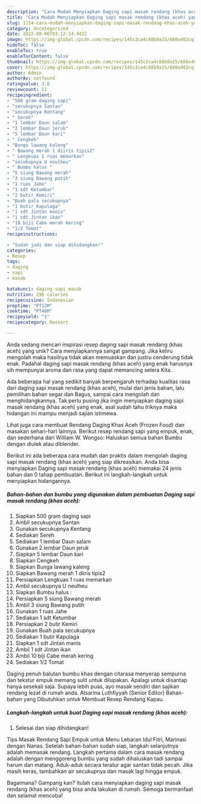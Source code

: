 ```yaml
---
description: "Cara Mudah Menyiapkan Daging sapi masak rendang (khas aceh) yang Enak"
title: "Cara Mudah Menyiapkan Daging sapi masak rendang (khas aceh) yang Enak"
slug: 1114-cara-mudah-menyiapkan-daging-sapi-masak-rendang-khas-aceh-yang-enak
category: Uncategorized
date: 2022-08-06T03:12:14.442Z
image: https://img-global.cpcdn.com/recipes/145c2ca4c88b9a15/680x482cq70/daging-sapi-masak-rendang-khas-aceh-foto-resep-utama.jpg
hideToc: false
enableToc: true
enableTocContent: false
thumbnail: https://img-global.cpcdn.com/recipes/145c2ca4c88b9a15/680x482cq70/daging-sapi-masak-rendang-khas-aceh-foto-resep-utama.jpg
cover: https://img-global.cpcdn.com/recipes/145c2ca4c88b9a15/680x482cq70/daging-sapi-masak-rendang-khas-aceh-foto-resep-utama.jpg
author: Admin
authorAv: notfound
ratingvalue: 3.8
reviewcount: 11
recipeingredient:
- "500 gram daging sapi"
- "secukupnya Santan"
- "secukupnya Kentang"
- " Sereh"
- "1 lembar Daun salam"
- "2 lembar Daun jeruk"
- "5 lembar Daun kari"
- " Cengkeh"
- "Bunga lawang kaleng"
- " Bawang merah 1 diiris tipis2"
- " Lengkuas 1 ruas memarkan"
- "secukupnya U neulheu"
- " Bumbu halus "
- "5 siung Bawang merah"
- "3 siung Bawang putih"
- "1 ruas Jahe"
- "1 sdt Ketumbar"
- "2 butir Kemiri"
- "Buah pala secukupnya"
- "1 butir Kapulaga"
- "1 sdt Jintan manis"
- "1 sdt Jintan ikan"
- "10 biji Cabe merah kering"
- "1/2 Tomat"
recipeinstructions:

- "Sudah jadi dan siap dihidangkan!"
categories:
- Resep
tags:
- daging
- sapi
- masak

katakunci: daging sapi masak 
nutrition: 296 calories
recipecuisine: Indonesian
preptime: "PT12M"
cooktime: "PT46M"
recipeyield: "1"
recipecategory: Dessert

---
```





Anda sedang mencari inspirasi resep daging sapi masak rendang (khas aceh) yang unik? Cara menyiapkannya sangat gampang. Jika keliru mengolah maka hasilnya tidak akan memuaskan dan justru cenderung tidak enak. Padahal daging sapi masak rendang (khas aceh) yang enak harusnya sih mempunyai aroma dan rasa yang dapat memancing selera Kita.





Ada beberapa hal yang sedikit banyak berpengaruh terhadap kualitas rasa dari daging sapi masak rendang (khas aceh), mulai dari jenis bahan, lalu pemilihan bahan segar dan Bagus, sampai cara mengolah dan menghidangkannya. Tak perlu pusing jika ingin menyiapkan daging sapi masak rendang (khas aceh) yang enak,      asal sudah tahu triknya maka hidangan ini mampu menjadi sajian istimewa.














Lihat juga cara membuat Rendang Daging Khas Aceh (Frozen Food) dan masakan sehari-hari lainnya. Berikut resep rendang sapi yang empuk, enak, dan sederhana dari William W. Wongso: Haluskan semua bahan Bumbu dengan diulek atau diblender.






Berikut ini ada beberapa cara mudah dan praktis dalam mengolah daging sapi masak rendang (khas aceh) yang siap dikreasikan. Anda bisa menyiapkan Daging sapi masak rendang (khas aceh) memakai 24 jenis bahan dan 0 tahap pembuatan. Berikut ini langkah-langkah untuk menyiapkan hidangannya.

<!--inarticleads1-->

##### Bahan-bahan dan bumbu yang digunakan dalam pembuatan Daging sapi masak rendang (khas aceh):

1. Siapkan 500 gram daging sapi
1. Ambil secukupnya Santan
1. Gunakan secukupnya Kentang
1. Sediakan  Sereh
1. Sediakan 1 lembar Daun salam
1. Gunakan 2 lembar Daun jeruk
1. Siapkan 5 lembar Daun kari
1. Siapkan  Cengkeh
1. Siapkan Bunga lawang kaleng
1. Siapkan  Bawang merah 1 diiris tipis2
1. Persiapkan  Lengkuas 1 ruas memarkan
1. Ambil secukupnya U neulheu
1. Siapkan  Bumbu halus :
1. Persiapkan 5 siung Bawang merah
1. Ambil 3 siung Bawang putih
1. Gunakan 1 ruas Jahe
1. Sediakan 1 sdt Ketumbar
1. Persiapkan 2 butir Kemiri
1. Gunakan Buah pala secukupnya
1. Sediakan 1 butir Kapulaga
1. Siapkan 1 sdt Jintan manis
1. Ambil 1 sdt Jintan ikan
1. Ambil 10 biji Cabe merah kering
1. Sediakan 1/2 Tomat


Daging penuh balutan bumbu khas dengan citarasa menyerap sempurna dan tekstur empuk memang sulit untuk dilupakan. Apalagi untuk disantap hanya sesekali saja. Supaya lebih puas, ayo masak sendiri dan sajikan rendang lezat di rumah anda. Atsarina Luthfiyyah (Senior Editor) Bahan-bahan yang Dibutuhkan untuk Membuat Resep Rendang Kapau. 

<!--inarticleads2-->

##### Langkah-langkah untuk buat Daging sapi masak rendang (khas aceh):


1. Selesai dan siap dihidangkan!

Tips Masak Rendang Sapi Empuk untuk Menu Lebaran Idul Fitri, Marinasi dengan Nanas. Setelah bahan-bahan sudah siap, langkah selanjutnya adalah memasak rendang. Langkah pertama dalam cara masak rendang adalah dengan menggoreng bumbu yang sudah dihaluskan tadi sampai harum dan matang. Aduk-aduk secara teratur agar santan tidak pecah. Jika masih keras, tambahkan air secukupnya dan masak lagi hingga empuk. 

Bagaimana? Gampang kan? Itulah cara menyiapkan daging sapi masak rendang (khas aceh) yang bisa anda lakukan di rumah. Semoga bermanfaat dan selamat mencoba!
